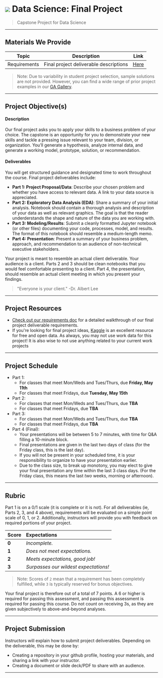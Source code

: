 # ![](https://ga-dash.s3.amazonaws.com/production/assets/logo-9f88ae6c9c3871690e33280fcf557f33.png) Data Science: Final Project

> Capstone Project for Data Science

---

## Materials We Provide

| Topic | Description | Link |
| --- | --- | --- |
| Requirements | Final project deliverable descriptions | [Here](./requirements.md) |

> Note: Due to variability in student project selection, sample solutions are not provided. However, you can find a wide range of prior project examples in our [GA Gallery](https://gallery.generalassemb.ly/DS?metro=).

---

## Project Objective(s)

#### Description
Our final project asks you to apply your skills to a business problem of your choice. The capstone is an opportunity for you to demonstrate your new skills and tackle a pressing issue relevant to your team, division, or organization. You’ll generate a hypothesis, analyze internal data, and generate a working model, prototype, solution, or recommendation.

#### Deliverables
You will get structured guidance and designated time to work throughout the course. Final project deliverables include:

- **Part 1: Project Proposal/Data**: Describe your chosen problem and whether you have access to relevant data. A link to your data source is appreciated.
- **Part 2: Exploratory Data Analysis (EDA)**: Share a summary of your initial analysis. Notebook should contain a thorough analysis and description of your data as well as relevant graphics. The goal is that the reader underderstands the shape and nature of the data you are working with. 
- **Part 3: Modeling/Results**: Submit a cleanly formatted Jupyter notebook (or other files) documenting your code, processes, model, and results. The format of this notebook should resemble a medium-length memo.
- **Part 4: Presentation**: Present a summary of your business problem, approach, and recommendation to an audience of non-technical executive stakeholders.

Your project is meant to resemble an actual client deliverable. Your audience is a client. Parts 2 and 3 should be clean notebooks that you would feel comfortable presenting to a client. Part 4, the presentation, should resemble an actual client meeting in which you present your findings.

> "Everyone is your client." -Dr. Albert Lee

---

## Project Resources

* [Check out our requirements doc](./requirements.md) for a detailed walkthrough of our final project deliverable requirements.
* If you're looking for final project ideas, [Kaggle](www.kaggle.com) is an excellent resource for free and open data. As always, you may not use work data for this project! It is also wise to not use anything related to your current work projects

---

## Project Schedule

- Part 1: 
	- For classes that meet Mon/Weds and Tues/Thurs, due **Friday, May 11th**
	- For classes that meet Fridays, due **Tuesday, May 15th**
- Part 2: 
	- For classes that meet Mon/Weds and Tues/Thurs, due **TBA**
	- For classes that meet Fridays, due **TBA**
- Part 3:
	- For classes that meet Mon/Weds and Tues/Thurs, due **TBA**
	- For classes that meet Fridays, due **TBA**
- Part 4 (Final):
	- Your presentations will be between 5 to 7 minutes, with time for Q&A filling a 10-minute block.
	- Final presentations are given in the last two days of class (for the Friday class, this is the last day).
	- If you will not be present in your scheduled time, it is your responsibility to organize to have your presentation earlier.
	- Due to the class size, to break up monotony, you may elect to give your final presentation any time within the last 3 class days. (For the Friday class, this means the last _two_ weeks, morning or afternoon).

---

## Rubric

Part 1 is on a 0/1 scale (it is complete or it is not). For all deliverables (ie, Parts 2, 3, and 4 above), requirements will be evaluated on a simple point scale of 0, 1, or 2. Additionally, instructors will provide you with feedback on required portions of your project.

Score | Expectations
:--- | :---
**0** | _Incomplete._
**1** | _Does not meet expectations._
**2** | _Meets expectations, good job!_
**3** | _Surpasses our wildest expectations!_

> Note: Scores of `2` mean that a requirement has been completely fulfilled, while `3` is typically reserved for bonus objectives.

Your final project is therefore out of a total of 7 points. A 6 or higher is required for passing this assessment, and passing this assessment is required for passing this course. Do not count on receiving 3s, as they are given subjectively to above-and-beyond analyses.

---


## Project Submission

Instructors will explain how to submit project deliverables. Depending on the deliverable, this may be done by:

- Creating a repository in your github profile, hosting your materials, and sharing a link with your instructor.
- Creating a document or slide deck/PDF to share with an audience.

---
